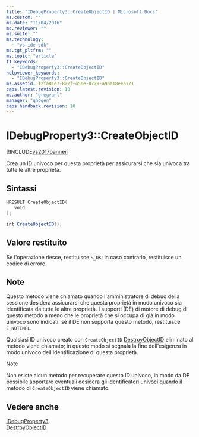 ```yaml
---
title: "IDebugProperty3::CreateObjectID | Microsoft Docs"
ms.custom: ""
ms.date: "11/04/2016"
ms.reviewer: ""
ms.suite: ""
ms.technology: 
  - "vs-ide-sdk"
ms.tgt_pltfrm: ""
ms.topic: "article"
f1_keywords: 
  - "IDebugProperty3::CreateObjectID"
helpviewer_keywords: 
  - "IDebugProperty3::CreateObjectID"
ms.assetid: f2fa81e7-822f-456e-8729-a96a18eea771
caps.latest.revision: 10
ms.author: "gregvanl"
manager: "ghogen"
caps.handback.revision: 10
---
```

# IDebugProperty3::CreateObjectID
[!INCLUDE[vs2017banner](../../../code-quality/includes/vs2017banner.md)]

Crea un ID univoco per questa proprietà per assicurarsi che sia univoca tra tutte le altre proprietà.  
  
## Sintassi  
  
```cpp  
HRESULT CreateObjectID(  
   void  
);  
```  
  
```c#  
int CreateObjectID();  
```  
  
## Valore restituito  
 Se l'operazione riesce, restituisce `S_OK`; in caso contrario, restituisce un codice di errore.  
  
## Note  
 Questo metodo viene chiamato quando l'amministratore di debug della sessione desidera assicurarsi che questa proprietà in modo univoco sia identificata da tutte le altre proprietà.  I supporti \(DE\) di motore di debug di questo metodo a meno che le proprietà che si occupa di già in modo univoco sono indicati.  se il DE non supporta questo metodo, restituisce `E_NOTIMPL`.  
  
 Qualsiasi ID univoco creato con `CreateObjectID` [DestroyObjectID](../../../extensibility/debugger/reference/idebugproperty3-destroyobjectid.md) eliminato al metodo viene chiamato; in questo modo si segnala la fine dell'esigenza in modo univoco dell'identificazione di questa proprietà.  
  
> [!NOTE]
>  Non esiste alcun metodo per recuperare questo ID univoco, in modo da DE possibile apportare eventuali desidera gli identificatori univoci quando il metodo di `CreateObjectID` viene chiamato.  
  
## Vedere anche  
 [IDebugProperty3](../../../extensibility/debugger/reference/idebugproperty3.md)   
 [DestroyObjectID](../../../extensibility/debugger/reference/idebugproperty3-destroyobjectid.md)